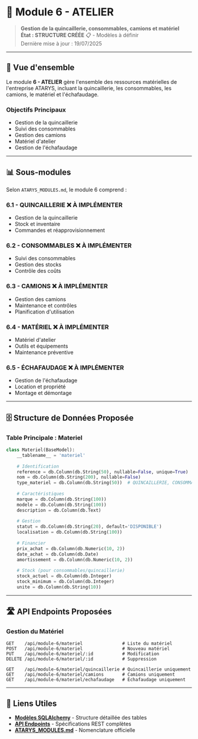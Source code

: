 # 🔧 Module 6 - ATELIER

> **Gestion de la quincaillerie, consommables, camions et matériel**  
> **État : STRUCTURE CRÉÉE** 📋 - Modèles à définir  
> Dernière mise à jour : 19/07/2025

---

## 🎯 Vue d'ensemble

Le module **6 - ATELIER** gère l'ensemble des ressources matérielles de l'entreprise ATARYS, incluant la quincaillerie, les consommables, les camions, le matériel et l'échafaudage.

### **Objectifs Principaux**
- Gestion de la quincaillerie
- Suivi des consommables
- Gestion des camions
- Matériel d'atelier
- Gestion de l'échafaudage

---

## 📊 Sous-modules

Selon `ATARYS_MODULES.md`, le module 6 comprend :

### **6.1 - QUINCAILLERIE** ❌ **À IMPLÉMENTER**
- Gestion de la quincaillerie
- Stock et inventaire
- Commandes et réapprovisionnement

### **6.2 - CONSOMMABLES** ❌ **À IMPLÉMENTER**
- Suivi des consommables
- Gestion des stocks
- Contrôle des coûts

### **6.3 - CAMIONS** ❌ **À IMPLÉMENTER**
- Gestion des camions
- Maintenance et contrôles
- Planification d'utilisation

### **6.4 - MATÉRIEL** ❌ **À IMPLÉMENTER**
- Matériel d'atelier
- Outils et équipements
- Maintenance préventive

### **6.5 - ÉCHAFAUDAGE** ❌ **À IMPLÉMENTER**
- Gestion de l'échafaudage
- Location et propriété
- Montage et démontage

---

## 🗄️ Structure de Données Proposée

### **Table Principale : Materiel**
```python
class Materiel(BaseModel):
    __tablename__ = 'materiel'
    
    # Identification
    reference = db.Column(db.String(50), nullable=False, unique=True)
    nom = db.Column(db.String(200), nullable=False)
    type_materiel = db.Column(db.String(50))  # QUINCAILLERIE, CONSOMMABLE, CAMION, OUTIL, ECHAFAUDAGE
    
    # Caractéristiques
    marque = db.Column(db.String(100))
    modele = db.Column(db.String(100))
    description = db.Column(db.Text)
    
    # Gestion
    statut = db.Column(db.String(20), default='DISPONIBLE')
    localisation = db.Column(db.String(100))
    
    # Financier
    prix_achat = db.Column(db.Numeric(10, 2))
    date_achat = db.Column(db.Date)
    amortissement = db.Column(db.Numeric(10, 2))
    
    # Stock (pour consommables/quincaillerie)
    stock_actuel = db.Column(db.Integer)
    stock_minimum = db.Column(db.Integer)
    unite = db.Column(db.String(10))
```

---

## 🛣️ API Endpoints Proposées

### **Gestion du Matériel**
```http
GET    /api/module-6/materiel               # Liste du matériel
POST   /api/module-6/materiel               # Nouveau matériel
PUT    /api/module-6/materiel/:id           # Modification
DELETE /api/module-6/materiel/:id           # Suppression

GET    /api/module-6/materiel/quincaillerie # Quincaillerie uniquement
GET    /api/module-6/materiel/camions       # Camions uniquement
GET    /api/module-6/materiel/echafaudage   # Échafaudage uniquement
```

---

## 🔗 Liens Utiles

- **[Modèles SQLAlchemy](./database-schema.md)** - Structure détaillée des tables
- **[API Endpoints](./api-endpoints.md)** - Spécifications REST complètes
- **[ATARYS_MODULES.md](../../00-overview/ATARYS_MODULES.md)** - Nomenclature officielle

